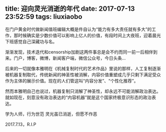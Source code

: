 title: 迎向灵光消逝的年代
date: 2017-07-13 23:52:59
tags: liuxiaobo
---

在门户黄金时代做新闻值班编辑大概是件自认为“能力有多大责任就有多大”的工作，那时候确实是少数价值可以影响上亿人的价值，有段时间上大夜班，迎着晨光下班感觉自己深藏功与名。

渐渐发现，技术迭代和censorship加剧这两件事总是会不约而同一前一后相伴到来。门户，博客，微博，新闻客户端，微信公众号，今日头条…

后来的一切就像本雅明在《机械复制时代的艺术作品》里说的那样，人工复制逐渐被机器复制取代，传统新闻的神圣性被消解，内容价值重塑成几乎只剩下满足受众作为主体的展示价值。现在的人们管这叫“内容分发”、“个性化推荐”。

然而本雅明自己也说过，机器复制只消解了神圣性，却永远不可能消解政治表达。就如现在，刻意没有政治表达的“内容机器”就是这个国家终极意识形态的政治表达。

学为人师，行为世范
灵光虽已消逝，但愿不作恶

2017.7.13，R.I.P